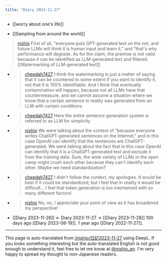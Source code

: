 ```yaml
---
title: "Diary 2023-11-27"
---
```



- [[worry about one's life]]

- [[Sampling from around the world]]


> [nishio](https://twitter.com/nishio/status/1728914169670537631) First of all, "everyone puts GPT-generated text on the net, and future LLMs will think it is human input and learn it," and "that's why performance will degrade. As for the claim, the premise is not valid because it can be identified as LLM-generated text and filtered.
>   [[Watermarking of LLM-generated text]]
- > [cheedah7427](https://twitter.com/cheedah7427/status/1728962083453317135) I think the watermarking is just a matter of saying that it can be countered to some extent if you want to identify it, not that it is 100% identifiable. And I think that eventually contamination will happen, because not all LLMs have that countermeasure, and we cannot assume a situation where we know that a certain sentence in reality was generated from an LLM with certain conditions.
- > [cheedah7427](https://twitter.com/cheedah7427/status/1728963399856599523) Here the entire sentence generation system is referred to as LLM for simplicity
- > [nishio](https://twitter.com/nishio/status/1728963187633205409) We were talking about the context of "because everyone writes ChatGPT-generated sentences on the Internet," and in this case OpenAI can identify that the sentences are ChatGPT-generated. We were talking about the fact that in this case OpenAI can identify that it is a ChatGPT-generated text and exclude it from the training data. Sure, the wide variety of LLMs in the open camp might crush each other because they can't identify each other. Maybe we need standardization?
- > [cheedah7427](https://twitter.com/cheedah7427/status/1728965273640919386) I didn't follow the context, my apologies. It would be best if it could be standardized, but I feel that in reality it would be difficult... I feel that token generation is too intertwined with so many different factors!
- > [nishio](https://twitter.com/nishio/status/1728966501657718787) No, no, I appreciate your point of view as it has broadened my perspective!

- [[Diary 2023-11-26]] ← Diary 2023-11-27 → [[Diary 2023-11-28]]
100 days ago [[Diary 2023-08-19]].
1 year ago [[Diary 2022-11-27]].
---
This page is auto-translated from [/nishio/日記2023-11-27](https://scrapbox.io/nishio/日記2023-11-27) using DeepL. If you looks something interesting but the auto-translated English is not good enough to understand it, feel free to let me know at [@nishio_en](https://twitter.com/nishio_en). I'm very happy to spread my thought to non-Japanese readers.